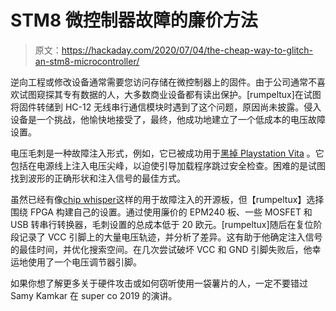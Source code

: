# STM8 微控制器故障的廉价方法

> 原文：<https://hackaday.com/2020/07/04/the-cheap-way-to-glitch-an-stm8-microcontroller/>

逆向工程或修改设备通常需要您访问存储在微控制器上的固件。由于公司通常不喜欢试图窥探其专有数据的人，大多数商业设备都有读出保护。[rumpeltux]在试图将固件转储到 HC-12 无线串行通信模块时遇到了这个问题，原因尚未披露。侵入设备是一个挑战，他愉快地接受了，最终，他成功地建立了一个低成本的电压故障设置。

电压毛刺是一种故障注入形式，例如，它已被成功用于[黑掉 Playstation Vita](https://media.ccc.de/v/35c3-9364-viva_la_vita_vida) 。它包括在电源线上注入电压尖峰，以迫使引导加载程序跳过安全检查。困难的是试图找到波形的正确形状和注入信号的最佳方式。

虽然已经有像[chip whisper](https://www.newae.com/chipwhisperer)这样的用于故障注入的开源板，但【rumpeltux】选择围绕 FPGA 构建自己的设置。通过使用廉价的 EPM240 板、一些 MOSFET 和 USB 转串行转换器，毛刺设置的总成本低于 20 欧元。[rumpeltux]随后在复位阶段记录了 VCC 引脚上的大量电压轨迹，并分析了差异。这有助于他确定注入信号的最佳时间，并优化搜索空间。在几次尝试破坏 VCC 和 GND 引脚失败后，他幸运地使用了一个电压调节器引脚。

如果你想了解更多关于硬件攻击或如何窃听使用一袋薯片的人，一定不要错过 Samy Kamkar 在 super co 2019 的演讲。